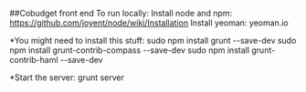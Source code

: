 ##Cobudget front end
To run locally:
Install node and npm: https://github.com/joyent/node/wiki/Installation 
Install yeoman: yeoman.io

*You might need to install this stuff:
sudo npm install grunt --save-dev 
sudo npm install grunt-contrib-compass --save-dev
sudo npm install grunt-contrib-haml --save-dev

*Start the server:
grunt server
